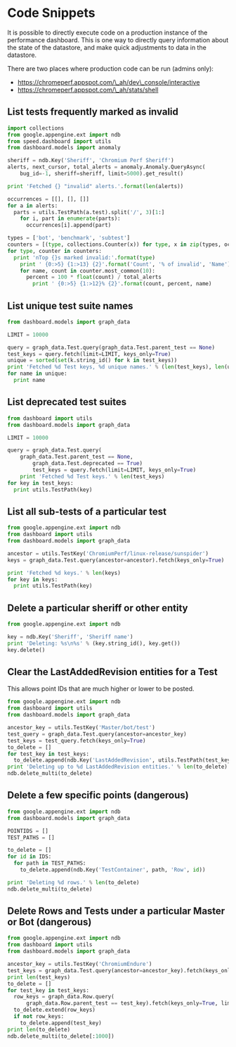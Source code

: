 # Code Snippets

It is possible to directly execute code on a production instance of the performance dashboard. This is one way to directly query information about the state of the datastore, and make quick adjustments to data in the datastore.

There are two places where production code can be run (admins only):

 - https://chromeperf.appspot.com/\_ah/dev\_console/interactive
 - https://chromeperf.appspot.com/\_ah/stats/shell

## List tests frequently marked as invalid

```python
import collections
from google.appengine.ext import ndb
from speed.dashboard import utils
from dashboard.models import anomaly

sheriff = ndb.Key('Sheriff', 'Chromium Perf Sheriff')
alerts, next_cursor, total_alerts = anomaly.Anomaly.QueryAsync(
    bug_id=-1, sheriff=sheriff, limit=5000).get_result()

print 'Fetched {} "invalid" alerts.'.format(len(alerts))

occurrences = [[], [], []]
for a in alerts:
  parts = utils.TestPath(a.test).split('/', 3)[1:]
    for i, part in enumerate(parts):
      occurrences[i].append(part)

types = ['bot', 'benchmark', 'subtest']
counters = [(type, collections.Counter(x)) for type, x in zip(types, occurrences)]
for type, counter in counters:
  print 'nTop {}s marked invalid:'.format(type)
    print ' {0:>5} {1:>13} {2}'.format('Count', '% of invalid', 'Name')
    for name, count in counter.most_common(10):
      percent = 100 * float(count) / total_alerts
        print ' {0:>5} {1:>12}% {2}'.format(count, percent, name)
```

## List unique test suite names

```python
from dashboard.models import graph_data

LIMIT = 10000

query = graph_data.Test.query(graph_data.Test.parent_test == None)
test_keys = query.fetch(limit=LIMIT, keys_only=True)
unique = sorted(set(k.string_id() for k in test_keys))
print 'Fetched %d Test keys, %d unique names.' % (len(test_keys), len(unique))
for name in unique:
  print name
```

## List deprecated test suites

```python
from dashboard import utils
from dashboard.models import graph_data

LIMIT = 10000

query = graph_data.Test.query(
    graph_data.Test.parent_test == None,
        graph_data.Test.deprecated == True)
        test_keys = query.fetch(limit=LIMIT, keys_only=True)
    print 'Fetched %d Test keys.' % len(test_keys)
for key in test_keys:
  print utils.TestPath(key)
```

## List all sub-tests of a particular test

```python
from google.appengine.ext import ndb
from dashboard import utils
from dashboard.models import graph_data

ancestor = utils.TestKey('ChromiumPerf/linux-release/sunspider')
keys = graph_data.Test.query(ancestor=ancestor).fetch(keys_only=True)

print 'Fetched %d keys.' % len(keys)
for key in keys:
  print utils.TestPath(key)
```

## Delete a particular sheriff or other entity

```python
from google.appengine.ext import ndb

key = ndb.Key('Sheriff', 'Sheriff name')
print 'Deleting: %s\n%s' % (key.string_id(), key.get())
key.delete()
```

## Clear the LastAddedRevision entities for a Test

This allows point IDs that are much higher or lower to be posted.

```python
from google.appengine.ext import ndb
from dashboard import utils
from dashboard.models import graph_data

ancestor_key = utils.TestKey('Master/bot/test')
test_query = graph_data.Test.query(ancestor=ancestor_key)
test_keys = test_query.fetch(keys_only=True)
to_delete = []
for test_key in test_keys:
  to_delete.append(ndb.Key('LastAddedRevision', utils.TestPath(test_key)))
print 'Deleting up to %d LastAddedRevision entities.' % len(to_delete)
ndb.delete_multi(to_delete)
```

## Delete a few specific points (dangerous)

```python
from google.appengine.ext import ndb
from dashboard.models import graph_data

POINTIDS = []
TEST_PATHS = []

to_delete = []
for id in IDS:
  for path in TEST_PATHS:
    to_delete.append(ndb.Key('TestContainer', path, 'Row', id))

print 'Deleting %d rows.' % len(to_delete)
ndb.delete_multi(to_delete)
```

## Delete Rows and Tests under a particular Master or Bot (dangerous)

```python
from google.appengine.ext import ndb
from dashboard import utils
from dashboard.models import graph_data

ancestor_key = utils.TestKey('ChromiumEndure')
test_keys = graph_data.Test.query(ancestor=ancestor_key).fetch(keys_only=True)
print len(test_keys)
to_delete = []
for test_key in test_keys:
  row_keys = graph_data.Row.query(
      graph_data.Row.parent_test == test_key).fetch(keys_only=True, limit=100)
  to_delete.extend(row_keys)
  if not row_keys:
    to_delete.append(test_key)
print len(to_delete)
ndb.delete_multi(to_delete[:1000])
```
